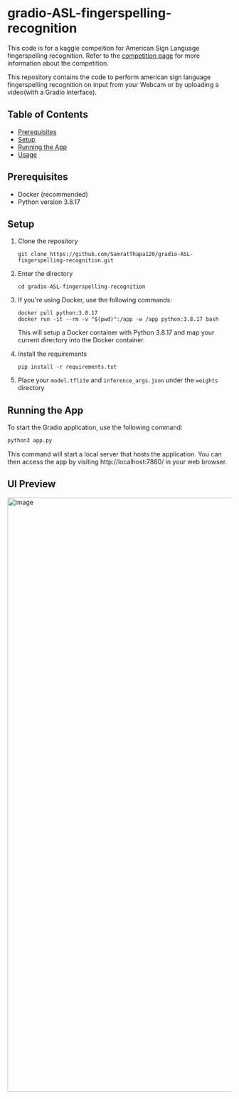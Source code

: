 # gradio-ASL-fingerspelling-recognition

This code is for a kaggle compeition for American Sign Language fingerspelling recognition. Refer to the [competition page](https://www.kaggle.com/competitions/asl-fingerspelling?rvi=1) for more information about the competition.

This repository contains the code to perform american sign language fingerspelling recognition on input from your Webcam or by uploading a video(with a Gradio interface). 


## Table of Contents

- [Prerequisites](#prerequisites)
- [Setup](#setup)
- [Running the App](#running-the-app)
- [Usage](#usage)

## Prerequisites

- Docker (recommended)
- Python version 3.8.17

## Setup

1. Clone the repository

    ```
    git clone https://github.com/SamratThapa120/gradio-ASL-fingerspelling-recognition.git
    ```

2. Enter the directory

    ```
    cd gradio-ASL-fingerspelling-recognition
    ```
   
3. If you're using Docker, use the following commands:

    ```
    docker pull python:3.8.17
    docker run -it --rm -v "$(pwd)":/app -w /app python:3.8.17 bash
    ```
    This will setup a Docker container with Python 3.8.17 and map your current directory into the Docker container.

4. Install the requirements

    ```
    pip install -r requirements.txt
    ```

5. Place your `model.tflite` and `inference_args.json` under the `weights` directory

## Running the App

To start the Gradio application, use the following command:

```bash
python3 app.py
```

This command will start a local server that hosts the application. You can then access the app by visiting http://localhost:7860/ in your web browser.

## UI Preview

<img width="1333" alt="image" src="https://github.com/SamratThapa120/gradio-ASL-fingerspelling-recognition/assets/38401989/70932eb0-0b3a-49d5-aa3a-acf7b7453c5b">


